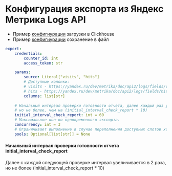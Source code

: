 # Конфигурация экспорта из Яндекс Метрика Logs API

- Пример [конфигиурации](../../../examples/etl/yml-clickhouse.etl.flow.yml) загрузки в Clickhouse
- Пример [конфигиурации](../../../examples/etl/yml-file.etl.flow.yml) сохранение в файл

```yaml
export:
    credentials:
        counter_id: int
        access_token: str

    params:
        source: Literal["visits", "hits"]
        # Доступные колонки:
        # visits - https://yandex.ru/dev/metrika/doc/api2/logs/fields/visits.html
        # hits - https://yandex.ru/dev/metrika/doc/api2/logs/fields/hits.html
        columns: list[str]
    
    # Начальный интервал проверки готовности отчета, далее каждый раз увеличивается, 
    # но не более, чем на (initial_interval_check_report * 10)
    initial_interval_check_report: int = 60
    # Максимальное кол-во одновременного экспорта.
    concurrency: int = 3
    # Ограничивает выполнение в случае переполнения доступных слотов хотя бы в одном из указанных пулов.
    pools: Optional[list[str]] = None
```

#### Начальный интервал проверки готовности отчета initial_interval_check_report

Далее с каждой следующей проверке интервал увеличивается в 2 раза, 
но не более (initial_interval_check_report * 10)
